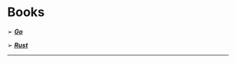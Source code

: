 # Books

➢ _**[Go](Go)**_

➢ _**[Rust](Rust)**_

------------------------------------------------------------------------------------------------------------------------------------------------